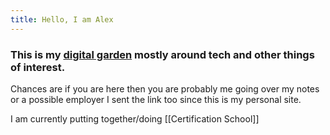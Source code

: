 ```yaml
---
title: Hello, I am Alex
---
```


### This is my [digital garden](https://github.com/MaggieAppleton/digital-gardeners) mostly around tech and other things of interest.

Chances are if you are here then you are probably me going over my notes or a possible employer I sent the link too since this is my personal site.

I am currently putting together/doing [[Certification School]]